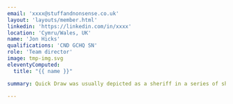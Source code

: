 ```yaml
---
email: 'xxxx@stuffandnonsense.co.uk'
layout: 'layouts/member.html'
linkedin: 'https://linkedin.com/in/xxxx'
location: 'Cymru/Wales, UK'
name: 'Jon Hicks'
qualifications: 'CND GCHQ SN'
role: 'Team director'
image: tmp-img.svg
eleventyComputed:
  title: "{{ name }}"

summary: Quick Draw was usually depicted as a sheriff in a series of short films set in the Old West. Quick Draw was often accompanied by his deputy, a Mexican burro called Baba Looey (also voiced by Daws Butler), who spoke with a Mexican accent and called his partner “Queeks Draw.”

---
```

